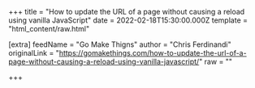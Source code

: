 
+++
title = "How to update the URL of a page without causing a reload using vanilla JavaScript"
date = 2022-02-18T15:30:00.000Z
template = "html_content/raw.html"

[extra]
feedName = "Go Make Thigns"
author = "Chris Ferdinandi"
originalLink = "https://gomakethings.com/how-to-update-the-url-of-a-page-without-causing-a-reload-using-vanilla-javascript/"
raw = ""

+++

